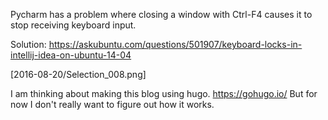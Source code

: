 Pycharm has a problem where closing a window with Ctrl-F4 causes it to stop receiving keyboard input.

Solution: https://askubuntu.com/questions/501907/keyboard-locks-in-intellij-idea-on-ubuntu-14-04

[2016-08-20/Selection_008.png]

I am thinking about making this blog using hugo. https://gohugo.io/
But for now I don't really want to figure out how it works.
